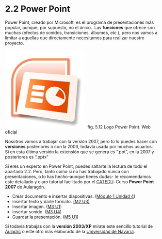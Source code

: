 # 2.2 Power Point

Power Point, creado por Microsoft, es el programa de presentaciones más popular, aunque, por supuesto, no el único.  Las **funciones** que ofrece son muchas (efectos de sonidos, transiciones, álbumes, etc.), pero nos vamos a limitar a aquellas que directamente necesitamos para realizar nuestro proyecto.


![Logo oficial de Power Point](img/power-point.jpg "Logo de Power Point")   fig. 5.12 Logo Power Point. Web oficial


Nosotros vamos a trabajar con la versión 2007, pero tú lo puedes hacer con **versiones** posteriores o con la 2003, todavía usada por muchos usuarios. Si en esta última versión la extensión que se genera es “.ppt”, en la 2007 y posteriores es “.pptx”

Si eres un experto en Power Point, puedes saltarte la lectura de todo el apartado 2.2. Pero, tanto como si no has trabajado nunca con presentaciones, o lo has hecho–aunque tienes dudas- te recomendamos este detallado y claro tutorial facilitado por el [CATEDU](http://catedu.es/materialesaularagon2013/presentaciones/PowerPoint2007/index.html "Tutorial Power Point 2007"): Curso **Power Point 2007** de Aularagón.[  
](http://www.catedu.es/facilytic/?s=power+point&submit=Ir)

*   Crear documento e insertar diapositivas. ([Módulo 1 Unidad 4](http://catedu.es/materialesaularagon2013/presentaciones/PowerPoint2007/unidad_4_crear_una_presentacin_en_blanco_con_diferentes_estilos_y_diseos.html "Insertar diapositivas"))
*   Insertar texto y darle formato. [(](http://www.aularagon.org/Files/UserFiles/File/Forprof/PowerPoint2007/unidad_3_textos.html "Insertar texto Ppt. Aularagon")[M2 U3](http://catedu.es/materialesaularagon2013/presentaciones/PowerPoint2007/unidad_3_textos.html "Introducción texto")[)](http://www.aularagon.org/Files/UserFiles/File/Forprof/PowerPoint2007/unidad_3_textos.html "Insertar texto Ppt. Aularagon")
*   Insertar imagen. ([M3 U1](http://catedu.es/materialesaularagon2013/presentaciones/PowerPoint2007/unidad_1_imgenes.html "Insertar imagen"))
*   Insertar sonido. ([M3 U4](http://catedu.es/materialesaularagon2013/presentaciones/PowerPoint2007/unidad_4_sonidos.html "Insertar sonidos"))
*   Guardar la presentación. ([M5 U1](http://catedu.es/materialesaularagon2013/presentaciones/PowerPoint2007/unidad_1_publicar_en_varios_formatos.html "Publicar"))

Si todavía trabajas con la **versión 2003/XP** mírate este sencillo tutorial de [Aulaclic](http://www.aulaclic.es/power2003/index.htm "Tutorial Power Point 2003") o este otro más elaborado de la [Universidad de Navarra](http://www.unav.es/SI/servicios/guias/MicrosoftPowerPointXP.pdf "Tutorial Power Point 2003").

